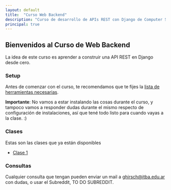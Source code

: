 ```yaml
---
layout: default
title:  "Curso Web Backend"
description: "Curso de desarrollo de APIs REST con Django de Computer Society ITBA"
principal: true
---
```


## Bienvenidos al Curso de Web Backend

La idea de este curso es aprender a construir una API REST en Django desde cero.

### Setup

Antes de comenzar con el curso, te recomendamos que te fijes la [lista de herramientas necesarias](clases/clase-setup.md). 

**Importante**: No vamos a estar instalando las cosas durante el curso, y tampoco vamos a responder dudas durante el mismo respecto de configuración de instalaciones, así que tené todo listo para cuando vayas a la clase. :)

### Clases

Estas son las clases que ya están disponibles
- [Clase 1](clases/clase-1.md)

### Consultas

Cualquier consulta que tengan pueden enviar un mail a ghirsch@itba.edu.ar con dudas, o usar el Subreddit, TO DO SUBREDDIT.